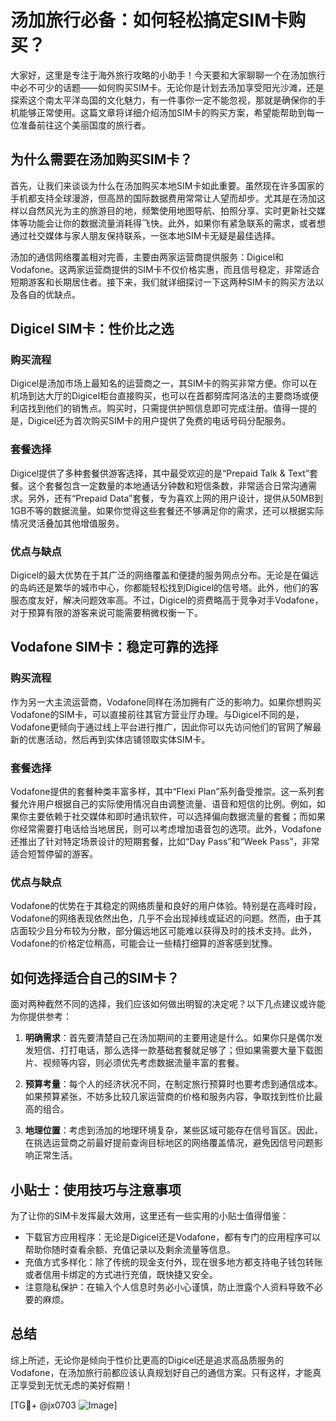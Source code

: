 # 汤加旅行必备：如何轻松搞定SIM卡购买？

大家好，这里是专注于海外旅行攻略的小助手！今天要和大家聊聊一个在汤加旅行中必不可少的话题——如何购买SIM卡。无论你是计划去汤加享受阳光沙滩，还是探索这个南太平洋岛国的文化魅力，有一件事你一定不能忽视，那就是确保你的手机能够正常使用。这篇文章将详细介绍汤加SIM卡的购买方案，希望能帮助到每一位准备前往这个美丽国度的旅行者。

## 为什么需要在汤加购买SIM卡？

首先，让我们来谈谈为什么在汤加购买本地SIM卡如此重要。虽然现在许多国家的手机都支持全球漫游，但高昂的国际数据费用常常让人望而却步。尤其是在汤加这样以自然风光为主的旅游目的地，频繁使用地图导航、拍照分享、实时更新社交媒体等功能会让你的数据流量消耗得飞快。此外，如果你有紧急联系的需求，或者想通过社交媒体与家人朋友保持联系，一张本地SIM卡无疑是最佳选择。

汤加的通信网络覆盖相对完善，主要由两家运营商提供服务：Digicel和Vodafone。这两家运营商提供的SIM卡不仅价格实惠，而且信号稳定，非常适合短期游客和长期居住者。接下来，我们就详细探讨一下这两种SIM卡的购买方法以及各自的优缺点。

## Digicel SIM卡：性价比之选

### 购买流程
Digicel是汤加市场上最知名的运营商之一，其SIM卡的购买非常方便。你可以在机场到达大厅的Digicel柜台直接购买，也可以在首都努库阿洛法的主要商场或便利店找到他们的销售点。购买时，只需提供护照信息即可完成注册。值得一提的是，Digicel还为首次购买SIM卡的用户提供了免费的电话号码分配服务。

### 套餐选择
Digicel提供了多种套餐供游客选择，其中最受欢迎的是“Prepaid Talk & Text”套餐。这个套餐包含一定数量的本地通话分钟数和短信条数，非常适合日常沟通需求。另外，还有“Prepaid Data”套餐，专为喜欢上网的用户设计，提供从50MB到1GB不等的数据流量。如果你觉得这些套餐还不够满足你的需求，还可以根据实际情况灵活叠加其他增值服务。

### 优点与缺点
Digicel的最大优势在于其广泛的网络覆盖和便捷的服务网点分布。无论是在偏远的岛屿还是繁华的城市中心，你都能轻松找到Digicel的信号塔。此外，他们的客服态度友好，解决问题效率高。不过，Digicel的资费略高于竞争对手Vodafone，对于预算有限的游客来说可能需要稍微权衡一下。

## Vodafone SIM卡：稳定可靠的选择

### 购买流程
作为另一大主流运营商，Vodafone同样在汤加拥有广泛的影响力。如果你想购买Vodafone的SIM卡，可以直接前往其官方营业厅办理。与Digicel不同的是，Vodafone更倾向于通过线上平台进行推广，因此你可以先访问他们的官网了解最新的优惠活动，然后再到实体店铺领取实体SIM卡。

### 套餐选择
Vodafone提供的套餐种类丰富多样，其中“Flexi Plan”系列备受推崇。这一系列套餐允许用户根据自己的实际使用情况自由调整流量、语音和短信的比例。例如，如果你主要依赖于社交媒体和即时通讯软件，可以选择偏向数据流量的套餐；而如果你经常需要打电话给当地居民，则可以考虑增加语音包的选项。此外，Vodafone还推出了针对特定场景设计的短期套餐，比如“Day Pass”和“Week Pass”，非常适合短暂停留的游客。

### 优点与缺点
Vodafone的优势在于其稳定的网络质量和良好的用户体验。特别是在高峰时段，Vodafone的网络表现依然出色，几乎不会出现掉线或延迟的问题。然而，由于其店面较少且分布较为分散，部分偏远地区可能难以获得及时的技术支持。此外，Vodafone的价格定位稍高，可能会让一些精打细算的游客感到犹豫。

## 如何选择适合自己的SIM卡？

面对两种截然不同的选择，我们应该如何做出明智的决定呢？以下几点建议或许能为你提供参考：

1. **明确需求**：首先要清楚自己在汤加期间的主要用途是什么。如果你只是偶尔发发短信、打打电话，那么选择一款基础套餐就足够了；但如果需要大量下载图片、视频等内容，则必须优先考虑数据流量丰富的套餐。
   
2. **预算考量**：每个人的经济状况不同，在制定旅行预算时也要考虑到通信成本。如果预算紧张，不妨多比较几家运营商的价格和服务内容，争取找到性价比最高的组合。
   
3. **地理位置**：考虑到汤加的地理环境复杂，某些区域可能存在信号盲区。因此，在挑选运营商之前最好提前查询目标地区的网络覆盖情况，避免因信号问题影响正常生活。

## 小贴士：使用技巧与注意事项

为了让你的SIM卡发挥最大效用，这里还有一些实用的小贴士值得借鉴：
- 下载官方应用程序：无论是Digicel还是Vodafone，都有专门的应用程序可以帮助你随时查看余额、充值记录以及剩余流量等信息。
- 充值方式多样化：除了传统的现金支付外，现在很多地方都支持电子钱包转账或者信用卡绑定的方式进行充值，既快捷又安全。
- 注意隐私保护：在输入个人信息时务必小心谨慎，防止泄露个人资料导致不必要的麻烦。

## 总结

综上所述，无论你是倾向于性价比更高的Digicel还是追求高品质服务的Vodafone，在汤加旅行前都应该认真规划好自己的通信方案。只有这样，才能真正享受到无忧无虑的美好假期！

[TG💪+ @jx0703 ![Image](https://github.com/user-attachments/assets/dbca1d08-cadb-493c-b0ec-ad6f7a83f270)]